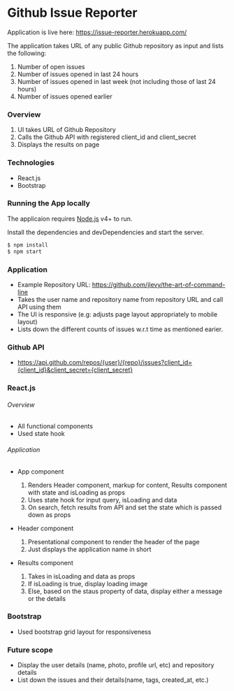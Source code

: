 
# Github Issue Reporter

Application is live here: <https://issue-reporter.herokuapp.com/>

The application takes URL of any public Github repository as input and lists the following:

 1. Number of open issues
 2. Number of issues opened in last 24 hours
 3. Number of issues opened in last week (not including those of last 24 hours)
 4. Number of issues opened earlier


### Overview
1. UI takes URL of Github Repository
2. Calls the Github API with registered client_id and client_secret
3. Displays the results on page

### Technologies
  - React.js
  - Bootstrap

### Running the App locally

The applicaion requires [Node.js](https://nodejs.org/) v4+ to run.

Install the dependencies and devDependencies and start the server.

```sh
$ npm install
$ npm start
```

### Application
- Example Repository URL: https://github.com/jlevy/the-art-of-command-line
- Takes the user name and repository name from repository URL and call API using them
- The UI is responsive (e.g: adjusts page layout appropriately to mobile layout)
- Lists down the different counts of issues w.r.t time as mentioned earier.

### Github API
- https://api.github.com/repos/{user}/{repo}/issues?client_id={client_id}&client_secret={client_secret}

### React.js
###### Overview
- All functional components
- Used state hook

###### Application
- App component
	1. Renders Header component, markup for content, Results component with state and isLoading as props
	2. Uses state hook for input query, isLoading and data
	3. On search, fetch results from API and set the state which is passed down as props

- Header component
	1. Presentational component to render the header of the page
	2. Just displays the application name in short

- Results component
	1. Takes in isLoading and data as props
	2. If isLoading is true, display loading image
	3. Else, based on the staus property of data, display either a message or the details


### Bootstrap
- Used bootstrap grid layout for responsiveness


### Future scope
- Display the user details (name, photo, profile url, etc) and repository details
- List down the issues and their details(name, tags, created_at, etc.)
